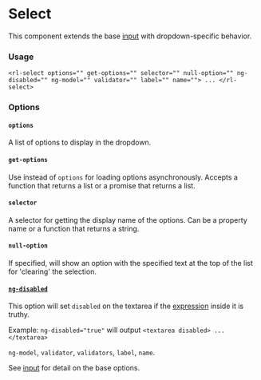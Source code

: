 # Select
This component extends the base [input](../input/input.md) with dropdown-specific behavior.

### Usage
```
<rl-select options="" get-options="" selector="" null-option="" ng-disabled="" ng-model="" validator="" label="" name=""> ... </rl-select>
```
### Options

#### `options`

A list of options to display in the dropdown.

#### `get-options`

Use instead of `options` for loading options asynchronously. Accepts a function that returns a list or a promise that returns a list.

#### `selector`

A selector for getting the display name of the options. Can be a property name or a function that returns a string.

#### `null-option`

If specified, will show an option with the specified text at the top of the list for 'clearing' the selection.

#### [`ng-disabled`](https://docs.angularjs.org/api/ng/directive/ngDisabled)

This option will set `disabled` on the textarea if the [expression](https://docs.angularjs.org/guide/expression) inside it is truthy.

Example: `ng-disabled="true"` will output `<textarea disabled> ... </textarea>`

`ng-model`, `validator`, `validators`, `label`, `name`.

See [input](../input/input.md) for detail on the base options.
